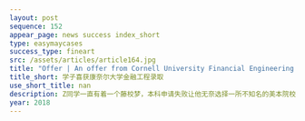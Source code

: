 ```yaml
---
layout: post
sequence: 152
appear_page: news success index_short
type: easymaycases
success_type: fineart
src: /assets/articles/article164.jpg
title: "Offer | An offer from Cornell University Financial Engineering program"
title_short: 学子喜获康奈尔大学金融工程录取
use_short_title: nan
description: Z同学一直有着一个藤校梦，本科申请失败让他无奈选择一所不知名的美本院校，但他从未忘记过自己的梦想。在大三下学期，Z同学打算放手一搏，利用研究生申请这一机会，实现自己的藤校梦。在各家机构咨询过后，货比三家，Z同学最终选择了签约易美的圆梦名校VIP计划。
year: 2018
---
```


